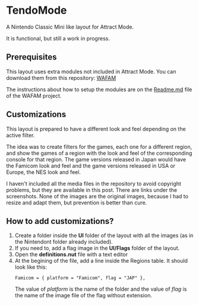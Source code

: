 # TendoMode
A Nintendo Classic Mini like layout for Attract Mode.

It is functional, but still a work in progress.

## Prerequisites
This layout uses extra modules not included in Attract Mode. You can download them from this repository: [WAFAM](https://github.com/Ryback2501/wafam)

The instructions about how to setup the modules are on the [Readme.md](https://github.com/Ryback2501/wafam/blob/master/Readme.md) file of the WAFAM project.

## Customizations
This layout is prepared to have a different look and feel depending on the active filter.

The idea was to create filters for the games, each one for a different region, and show the games of a region with the look and feel of the corresponding console for that region. The game versions released in Japan would have the Famicom look and feel and the game versions released in USA or Europe, the NES look and feel.

I haven't included all the media files in the repository to avoid copyright problems, but they are available in this post. There are links under the screenshots. None of the images are the original images, because I had to resize and adapt them, but prevention is better than cure.
## How to add customizations?
1. Create a folder inside the **UI** folder of the layout with all the images (as in the Nintendont folder already included).
2. If you need to, add a flag image in the **UI/Flags** folder of the layout.
3. Open the **definitions.nut** file with a text editor
4. At the begining of the file, add a line inside the Regions table. It should look like this:
    ````squirrel
    Famicom = { platform = "Famicom", flag = "JAP" },
    ````
    The value of *platform* is the name of the folder and the value of *flag* is the name of the image file of the flag without extension.
